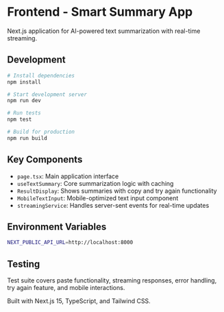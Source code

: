 # Frontend - Smart Summary App

Next.js application for AI-powered text summarization with real-time streaming.

## Development

```bash
# Install dependencies
npm install

# Start development server
npm run dev

# Run tests
npm test

# Build for production
npm run build
```

## Key Components

- `page.tsx`: Main application interface
- `useTextSummary`: Core summarization logic with caching
- `ResultDisplay`: Shows summaries with copy and try again functionality
- `MobileTextInput`: Mobile-optimized text input component
- `streamingService`: Handles server-sent events for real-time updates

## Environment Variables

```bash
NEXT_PUBLIC_API_URL=http://localhost:8000
```

## Testing

Test suite covers paste functionality, streaming responses, error handling, try again feature, and mobile interactions.

Built with Next.js 15, TypeScript, and Tailwind CSS.
